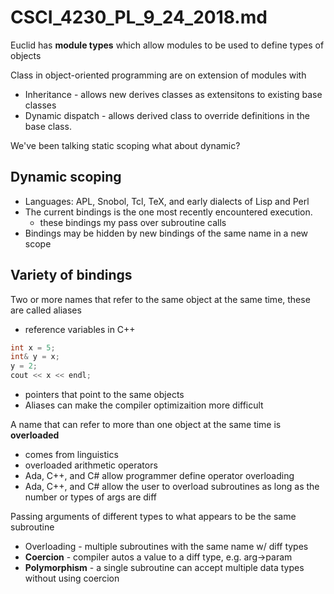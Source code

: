 # CSCI_4230_PL_9_24_2018.md

Euclid has __module types__ which allow modules to be used to define types of objects

Class in object-oriented programming are on extension of modules with

* Inheritance - allows new derives classes as extensitons to existing base classes
* Dynamic dispatch - allows derived class to override definitions in the base class.

We've been talking static scoping what about dynamic?

## Dynamic scoping

* Languages: APL, Snobol, Tcl, TeX, and early dialects of Lisp and Perl
* The current bindings is the one most recently encountered execution.
  * these bindings my pass over subroutine calls
* Bindings may be hidden by new bindings of the same name in a new scope

## Variety of bindings

Two or more names that refer to the same object at the same time, these are called aliases

* reference variables in C++

```c++
int x = 5;
int& y = x;
y = 2;
cout << x << endl;
```

* pointers that point to the same objects
* Aliases can make the compiler optimizaition more difficult

A name that can refer to more than one object at the same time is __overloaded__

* comes from linguistics
* overloaded arithmetic operators
* Ada, C++, and C# allow programmer define operator overloading
* Ada, C++, and C# allow the user to overload subroutines as long as the number or types of args are diff

Passing arguments of different types to what appears to be the same subroutine

* Overloading - multiple subroutines with the same name w/ diff types
* __Coercion__ - compiler autos a value to a diff type, e.g. arg->param
* __Polymorphism__ - a single subroutine can accept multiple data types without using coercion